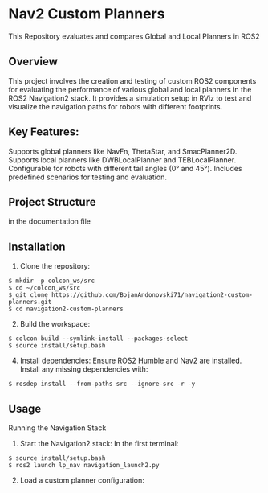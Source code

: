 # Nav2 Custom Planners
This Repository evaluates and compares Global and Local Planners in ROS2

## Overview
This project involves the creation and testing of custom ROS2 components for evaluating the performance of various global and local planners in the ROS2 Navigation2 stack. It provides a simulation setup in RViz to test and visualize the navigation paths for robots with different footprints.

## Key Features:

Supports global planners like NavFn, ThetaStar, and SmacPlanner2D.
Supports local planners like DWBLocalPlanner and TEBLocalPlanner.
Configurable for robots with different tail angles (0° and 45°).
Includes predefined scenarios for testing and evaluation.

## Project Structure
in the documentation file

## Installation
1. Clone the repository:
```
$ mkdir -p colcon_ws/src
$ cd ~/colcon_ws/src
$ git clone https://github.com/BojanAndonovski71/navigation2-custom-planners.git
$ cd navigation2-custom-planners
```
2. Build the workspace:
```
$ colcon build --symlink-install --packages-select
$ source install/setup.bash
```
4. Install dependencies:
  Ensure ROS2 Humble and Nav2 are installed.
  Install any missing dependencies with:
```
$ rosdep install --from-paths src --ignore-src -r -y
```

## Usage
Running the Navigation Stack
1. Start the Navigation2 stack:
In the first terminal:
```
$ source install/setup.bash
$ ros2 launch lp_nav navigation_launch2.py
```
2. Load a custom planner configuration:



